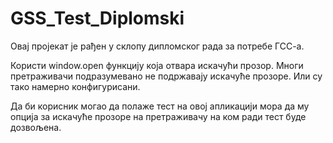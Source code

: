 # GSS_Test_Diplomski
Овај пројекат је рађен у склопу дипломског рада за потребе ГСС-а.

Користи window.open функцију која отвара искачући прозор.
Многи претраживачи подразумевано не подржавају искачуће прозоре.
Или су тако намерно конфигурисани.

Да би корисник могао да полаже тест на овој апликацији мора да
му опција за искачуће прозоре на претраживачу на ком ради тест
буде дозвољена.